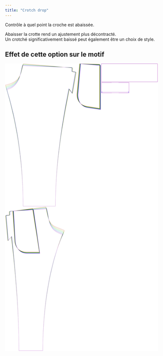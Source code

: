 ```yaml
---
title: "Crotch drop"
---
```


Contrôle à quel point la croche est abaissée.

Abaisser la crotte rend un ajustement plus décontracté.  
Un crotché significativement baissé peut également être un choix de style.

## Effet de cette option sur le motif

![Cette image montre l'effet de cette option en superposant plusieurs variantes qui ont une valeur différente pour cette option](paco_crotchdrop_sample.svg "Effet de cette option sur le modèle")
